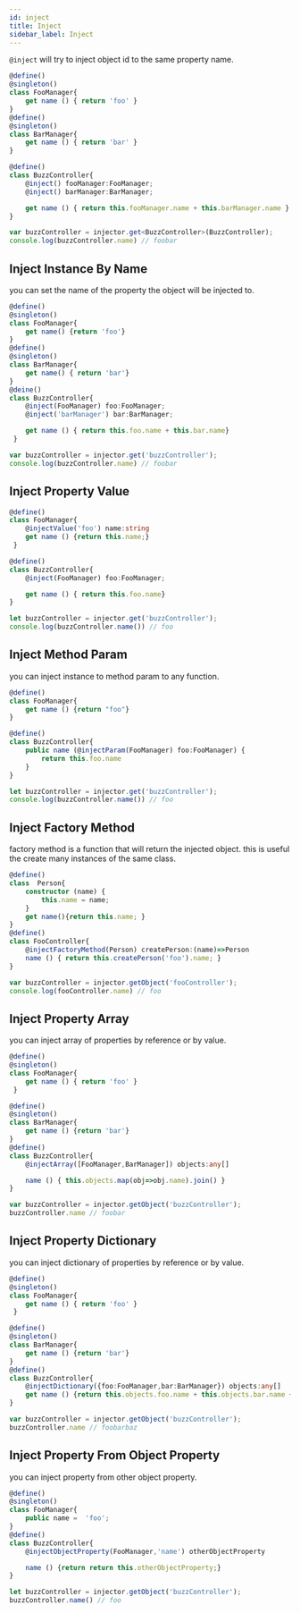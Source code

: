 ```yaml
---
id: inject
title: Inject
sidebar_label: Inject
---
```


`@inject` will try to inject object id to the same property name.
```typescript
@define()
@singleton()
class FooManager{
    get name () { return 'foo' }
}
@define()
@singleton()
class BarManager{
    get name () { return 'bar' }
}

@define()
class BuzzController{
    @inject() fooManager:FooManager;
    @inject() barManager:BarManager;

    get name () { return this.fooManager.name + this.barManager.name }
}

var buzzController = injector.get<BuzzController>(BuzzController);
console.log(buzzController.name) // foobar
```

## Inject Instance By Name
you can set the name of the property the object will be injected to.
```typescript
@define()
@singleton()
class FooManager{
    get name() {return 'foo'}
}
@define()
@singleton()
class BarManager{
    get name() { return 'bar'}
}
@deine()
class BuzzController{
    @inject(FooManager) foo:FooManager;
    @inject('barManager') bar:BarManager;

    get name () { return this.foo.name + this.bar.name}
 }

var buzzController = injector.get('buzzController');
console.log(buzzController.name) // foobar
```

## Inject Property Value
```typescript
@define()
class FooManager{
    @injectValue('foo') name:string
    get name () {return this.name;}
 }

@define()
class BuzzController{
    @inject(FooManager) foo:FooManager;

    get name () { return this.foo.name}
}

let buzzController = injector.get('buzzController');
console.log(buzzController.name()) // foo
```

## Inject Method Param
you can inject instance to method param to any function.
```typescript
@define()
class FooManager{
    get name () {return "foo"}
}

@define()
class BuzzController{
    public name (@injectParam(FooManager) foo:FooManager) {
        return this.foo.name
    }
}

let buzzController = injector.get('buzzController');
console.log(buzzController.name()) // foo
```

## Inject Factory Method
factory method is a function that will return the injected object.
this is useful the create many instances of the same class.
```typescript
@define()
class  Person{
    constructor (name) {
        this.name = name;
    }
    get name(){return this.name; }
}
@define()
class FooController{
    @injectFactoryMethod(Person) createPerson:(name)=>Person
    name () { return this.createPerson('foo').name; }
}

var buzzController = injector.getObject('fooController');
console.log(fooController.name) // foo
```

## Inject Property Array
you can inject array of properties by reference or by value.

```typescript
@define()
@singleton()
class FooManager{
    get name () { return 'foo' }
 }

@define()
@singleton()
class BarManager{
    get name () {return 'bar'}
}
@define()
class BuzzController{
    @injectArray([FooManager,BarManager]) objects:any[]

    name () { this.objects.map(obj=>obj.name).join() }
}

var buzzController = injector.getObject('buzzController');
buzzController.name // foobar

```

## Inject Property Dictionary
you can inject dictionary of properties by reference or by value.

```typescript
@define()
@singleton()
class FooManager{
	get name () { return 'foo' }
 }

@define()
@singleton()
class BarManager{
	get name () {return 'bar'}
}
@define()
class BuzzController{
    @injectDictionary({foo:FooManager,bar:BarManager}) objects:any[]
    get name () {return this.objects.foo.name + this.objects.bar.name + this.objects.baz;}
}

var buzzController = injector.getObject('buzzController');
buzzController.name // foobarbaz

```
## Inject Property From Object Property
you can inject property from other object property.
```typescript
@define()
@singleton()
class FooManager{
	public name =  'foo';
}
@define()
class BuzzController{
    @injectObjectProperty(FooManager,'name') otherObjectProperty

    name () {return return this.otherObjectProperty;}
}

let buzzController = injector.getObject('buzzController');
buzzController.name() // foo
```
